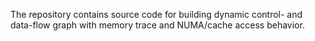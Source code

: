 The repository contains source code for building dynamic control- and data-flow graph with memory trace
and NUMA/cache access behavior. 

